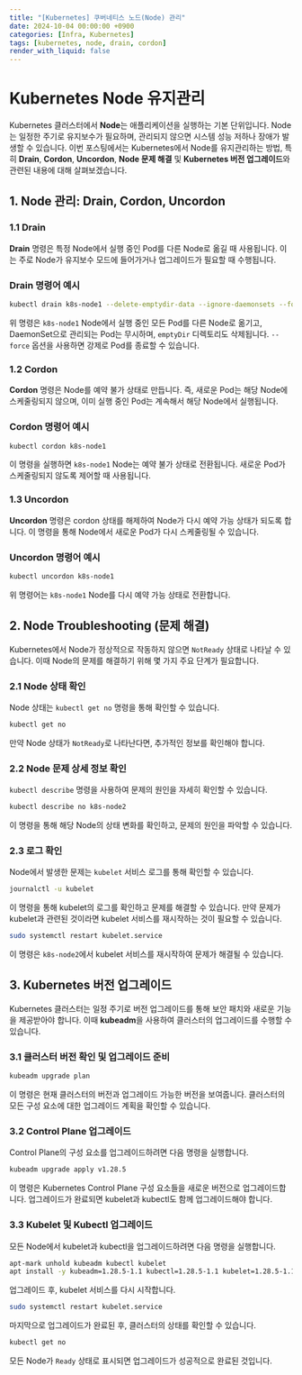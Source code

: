 ```yaml
---
title: "[Kubernetes] 쿠버네티스 노드(Node) 관리"
date: 2024-10-04 00:00:00 +0900
categories: [Infra, Kubernetes]
tags: [kubernetes, node, drain, cordon]
render_with_liquid: false
---
```


# Kubernetes Node 유지관리

Kubernetes 클러스터에서 **Node**는 애플리케이션을 실행하는 기본 단위입니다. Node는 일정한 주기로 유지보수가 필요하며, 관리되지 않으면 시스템 성능 저하나 장애가 발생할 수 있습니다. 이번 포스팅에서는 Kubernetes에서 Node를 유지관리하는 방법, 특히 **Drain**, **Cordon**, **Uncordon**, **Node 문제 해결** 및 **Kubernetes 버전 업그레이드**와 관련된 내용에 대해 살펴보겠습니다.

## 1. Node 관리: Drain, Cordon, Uncordon

### 1.1 Drain

**Drain** 명령은 특정 Node에서 실행 중인 Pod를 다른 Node로 옮길 때 사용됩니다. 이는 주로 Node가 유지보수 모드에 들어가거나 업그레이드가 필요할 때 수행됩니다.

### Drain 명령어 예시

```bash
kubectl drain k8s-node1 --delete-emptydir-data --ignore-daemonsets --force
```

위 명령은 `k8s-node1` Node에서 실행 중인 모든 Pod를 다른 Node로 옮기고, DaemonSet으로 관리되는 Pod는 무시하며, `emptyDir` 디렉토리도 삭제됩니다. `--force` 옵션을 사용하면 강제로 Pod를 종료할 수 있습니다.

### 1.2 Cordon

**Cordon** 명령은 Node를 예약 불가 상태로 만듭니다. 즉, 새로운 Pod는 해당 Node에 스케줄링되지 않으며, 이미 실행 중인 Pod는 계속해서 해당 Node에서 실행됩니다.

### Cordon 명령어 예시

```bash
kubectl cordon k8s-node1
```

이 명령을 실행하면 `k8s-node1` Node는 예약 불가 상태로 전환됩니다. 새로운 Pod가 스케줄링되지 않도록 제어할 때 사용됩니다.

### 1.3 Uncordon

**Uncordon** 명령은 cordon 상태를 해제하여 Node가 다시 예약 가능 상태가 되도록 합니다. 이 명령을 통해 Node에서 새로운 Pod가 다시 스케줄링될 수 있습니다.

### Uncordon 명령어 예시

```bash
kubectl uncordon k8s-node1
```

위 명령어는 `k8s-node1` Node를 다시 예약 가능 상태로 전환합니다.

## 2. Node Troubleshooting (문제 해결)

Kubernetes에서 Node가 정상적으로 작동하지 않으면 `NotReady` 상태로 나타날 수 있습니다. 이때 Node의 문제를 해결하기 위해 몇 가지 주요 단계가 필요합니다.

### 2.1 Node 상태 확인

Node 상태는 `kubectl get no` 명령을 통해 확인할 수 있습니다.

```bash
kubectl get no
```

만약 Node 상태가 `NotReady`로 나타난다면, 추가적인 정보를 확인해야 합니다.

### 2.2 Node 문제 상세 정보 확인

`kubectl describe` 명령을 사용하여 문제의 원인을 자세히 확인할 수 있습니다.

```bash
kubectl describe no k8s-node2
```

이 명령을 통해 해당 Node의 상태 변화를 확인하고, 문제의 원인을 파악할 수 있습니다.

### 2.3 로그 확인

Node에서 발생한 문제는 `kubelet` 서비스 로그를 통해 확인할 수 있습니다.

```bash
journalctl -u kubelet
```

이 명령을 통해 kubelet의 로그를 확인하고 문제를 해결할 수 있습니다. 만약 문제가 kubelet과 관련된 것이라면 kubelet 서비스를 재시작하는 것이 필요할 수 있습니다.

```bash
sudo systemctl restart kubelet.service
```

이 명령은 `k8s-node2`에서 kubelet 서비스를 재시작하여 문제가 해결될 수 있습니다.

## 3. Kubernetes 버전 업그레이드

Kubernetes 클러스터는 일정 주기로 버전 업그레이드를 통해 보안 패치와 새로운 기능을 제공받아야 합니다. 이때 **kubeadm**을 사용하여 클러스터의 업그레이드를 수행할 수 있습니다.

### 3.1 클러스터 버전 확인 및 업그레이드 준비

```bash
kubeadm upgrade plan
```

이 명령은 현재 클러스터의 버전과 업그레이드 가능한 버전을 보여줍니다. 클러스터의 모든 구성 요소에 대한 업그레이드 계획을 확인할 수 있습니다.

### 3.2 Control Plane 업그레이드

Control Plane의 구성 요소를 업그레이드하려면 다음 명령을 실행합니다.

```bash
kubeadm upgrade apply v1.28.5
```

이 명령은 Kubernetes Control Plane 구성 요소들을 새로운 버전으로 업그레이드합니다. 업그레이드가 완료되면 kubelet과 kubectl도 함께 업그레이드해야 합니다.

### 3.3 Kubelet 및 Kubectl 업그레이드

모든 Node에서 kubelet과 kubectl을 업그레이드하려면 다음 명령을 실행합니다.

```bash
apt-mark unhold kubeadm kubectl kubelet
apt install -y kubeadm=1.28.5-1.1 kubectl=1.28.5-1.1 kubelet=1.28.5-1.1
```

업그레이드 후, kubelet 서비스를 다시 시작합니다.

```bash
sudo systemctl restart kubelet.service
```

마지막으로 업그레이드가 완료된 후, 클러스터의 상태를 확인할 수 있습니다.

```bash
kubectl get no
```

모든 Node가 `Ready` 상태로 표시되면 업그레이드가 성공적으로 완료된 것입니다.